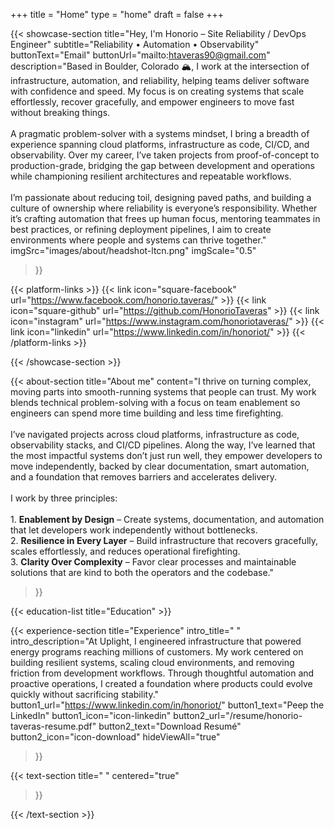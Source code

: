 +++
title =  "Home"
type = "home"
draft = false
+++


{{< showcase-section
    title="Hey, I'm Honorio – Site Reliability / DevOps Engineer"
    subtitle="Reliability • Automation • Observability"
    buttonText="Email"
    buttonUrl="mailto:htaveras90@gmail.com"
    description="Based in Boulder, Colorado 🏔️, I work at the intersection of infrastructure, automation, and reliability, helping teams deliver software with confidence and speed. My focus is on creating systems that scale effortlessly, recover gracefully, and empower engineers to move fast without breaking things.<br/><br/>A pragmatic problem-solver with a systems mindset, I bring a breadth of experience spanning cloud platforms, infrastructure as code, CI/CD, and observability. Over my career, I’ve taken projects from proof-of-concept to production-grade, bridging the gap between development and operations while championing resilient architectures and repeatable workflows.<br/><br/>I’m passionate about reducing toil, designing paved paths, and building a culture of ownership where reliability is everyone’s responsibility. Whether it’s crafting automation that frees up human focus, mentoring teammates in best practices, or refining deployment pipelines, I aim to create environments where people and systems can thrive together."
    imgSrc="images/about/headshot-ltcn.png"
    imgScale="0.5"
 >}}

{{< platform-links >}}
    {{< link icon="square-facebook" url="https://www.facebook.com/honorio.taveras/" >}}
    {{< link icon="square-github" url="https://github.com/HonorioTaveras" >}}
    {{< link icon="instagram" url="https://www.instagram.com/honoriotaveras/" >}}
    {{< link icon="linkedin" url="https://www.linkedin.com/in/honoriot/" >}}
{{< /platform-links >}}

{{< /showcase-section >}}

{{< about-section
    title="About me"
    content="I thrive on turning complex, moving parts into smooth-running systems that people can trust. My work blends technical problem-solving with a focus on team enablement so engineers can spend more time building and less time firefighting.<br/><br/>I’ve navigated projects across cloud platforms, infrastructure as code, observability stacks, and CI/CD pipelines. Along the way, I’ve learned that the most impactful systems don’t just run well, they empower developers to move independently, backed by clear documentation, smart automation, and a foundation that removes barriers and accelerates delivery.<br/><br/>I work by three principles:<br/><br/>1. <strong>Enablement by Design</strong> – Create systems, documentation, and automation that let developers work independently without bottlenecks.<br/>2. <strong>Resilience in Every Layer</strong> – Build infrastructure that recovers gracefully, scales effortlessly, and reduces operational firefighting.<br/>3. <strong>Clarity Over Complexity</strong> – Favor clear processes and maintainable solutions that are kind to both the operators and the codebase."
 >}}
    <!-- button_icon="icon-user"
    button_text="Check my skills"
    button_url="/skills"
    imgSrc="images/about/user-picture.png"
    imgScale="0.5"
    v_align="center"
    h_align="left" -->

{{< education-list
    title="Education" >}}

{{< experience-section
    title="Experience"
    intro_title=" "
    intro_description="At Uplight, I engineered infrastructure that powered energy programs reaching millions of customers. My work centered on building resilient systems, scaling cloud environments, and removing friction from development workflows. Through thoughtful automation and proactive operations, I created a foundation where products could evolve quickly without sacrificing stability."
    button1_url="https://www.linkedin.com/in/honoriot/"
    button1_text="Peep the LinkedIn"
    button1_icon="icon-linkedin"
    button2_url="/resume/honorio-taveras-resume.pdf"
    button2_text="Download Resumé"
    button2_icon="icon-download"
    hideViewAll="true"
>}}

<!-- {{< experience-list
    title="Experience (as list)"
    padding="false" >}}

{{< client-and-work-section
    title="A selection of my work" >}}

{{< testimonial-section
    title="What they say about me" >}} -->

<!-- {{< spacer size="large" >}} -->

<!-- ## Extra home content

Additional content added after the `section` blocks, in the `home.md` file.

Here you could freestyle, add other shortcodes, ...  Or just let the content empty, and rely on the shortcode sections alone. -->

<!-- {{< spacer size="small" >}} -->

{{< text-section
title=" "
centered="true"
>}}

<!-- You can also use the `text-section` shortcode to add centered texts -->

{{< /text-section >}}
